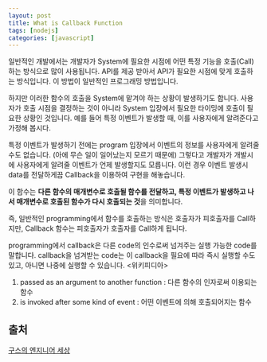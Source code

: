 ```yaml
---
layout: post
title: What is Callback Function
tags: [nodejs]
categories: [javascript]
---
```


일반적인 개발에서는 개발자가 System에 필요한 시점에 어떤 특정 기능을 호출(Call)하는 방식으로 많이 사용됩니다. API를 제공 받아서 API가 필요한 시점에 맞게 호출하는 방식입니다. 이 방법이 일반적인 프로그래밍 방법입니다.

하지만 이러한 함수의 호출을 System에 맡겨야 하는 상황이 발생하기도 합니다. 사용자가 호출 시점을 결정하는 것이 아니라 System 입장에서 필요한 타이밍에 호출이 필요한 상황인 것입니다. 예를 들어 특정 이벤트가 발생할 때, 이를 사용자에게 알려준다고 가정해 봅시다.

특정 이벤트가 발생하기 전에는 program 입장에서 이벤트의 정보를 사용자에게 알려줄 수도 없습니다. (아에 무슨 일이 일어났는지 모르기 때문에) 그렇다고 개발자가 개발시에 사용자에게 알려줄 이벤트가 언제 발생할지도 모릅니다. 이런 경우 이벤트 발생시 data를 전달하게끔 Callback을 이용하여 구현을 해놓습니다.

이 함수는 **다른 함수의 매개변수로 호출될 함수를 전달하고, 특정 이벤트가 발생하고 나서 매개변수로 호출된 함수가 다시 호출되는 것**을 의미합니다.

즉, 일반적인 programming에서 함수를 호출하는 방식은 호출자가 피호출자를 Call하지만, Callback 함수는 피호출자가 호출자를 Call하게 됩니다.

programming에서 callback은 다른 code의 인수로써 넘겨주는 실행 가능한 code를 말합니다. callback을 넘겨받는 code는 이 callback을 필요에 따라 즉시 실행할 수도 있고, 아니면 나중에 실행할 수 있습니다. <위키피디아>

1. passed as an argument to another function : 다른 함수의 인자로써 이용되는 함수
2. is invoked after some kind of event : 어떤 이벤트에 의해 호출되어지는 함수



## 출처

[구스의 엔지니어 세상](https://guslabview.tistory.com/214)